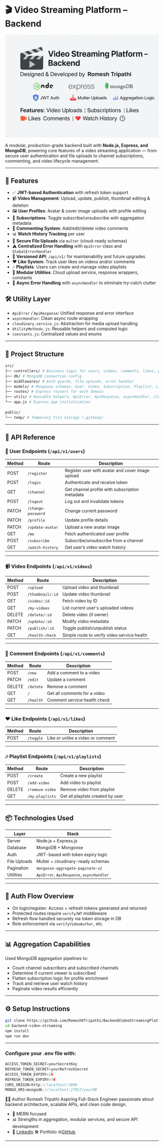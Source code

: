 # 🎬 Video Streaming Platform – Backend

![Video Streaming Backend Banner](./public/temp/banner.png)

A modular, production-grade backend built with **Node.js, Express, and MongoDB**, powering core features of a video streaming application — from secure user authentication and file uploads to channel subscriptions, commenting, and video lifecycle management.

---

## 🚀 Features

- ✅ **JWT-based Authentication** with refresh token support
- 📹 **Video Management**: Upload, update, publish, thumbnail editing & deletion
- 🖼️ **User Profiles**: Avatar & cover image uploads with profile editing
- 🔔 **Subscriptions**: Toggle subscribe/unsubscribe with aggregation metadata
- 💬 **Commenting System**: Add/edit/delete video comments
- 📊 **Watch History Tracking** per user
- 📂 **Secure File Uploads** via `multer` (cloud-ready schemas)
- ⚠️ **Centralized Error Handling** with `ApiError` class and `GlobalErrorHandler`
- 🧾 **Versioned API**: `/api/v1/` for maintainability and future upgrades
- ❤️ **Like System**: Track user likes on videos and/or comments
- 🎶 **Playlists**: Users can create and manage video playlists
- 📁 **Modular Utilities**: Cloud upload service, response wrappers, constants
- 🧹 **Async Error Handling** with `asyncHandler` to eliminate try-catch clutter

## 🛠️ Utility Layer

- `ApiError` / `ApiResponse`: Unified response and error interface
- `asyncHandler`: Clean async route wrapping
- `cloudinary.service.js`: Abstraction for media upload handling
- `UtilityMethods.js`: Reusable helpers and computed logic
- `constants.js`: Centralized values and enums

---

## 🧱 Project Structure

```bash
src/
├── controllers/ # Business logic for users, videos, comments, likes, playlists
├── db/ # MongoDB connection config
├── middlewares/ # Auth guards, file uploads, error handler
├── models/ # Mongoose schemas: User, Video, Subscription, Playlist, Like, Comment
├── routes/ # Express routers for each domain
├── utils/ # Reusable helpers: ApiError, ApiResponse, asyncHandler, cloudinary service
└── app.js # Express app initialization

public/
└── temp/ # Temporary file storage (.gitkeep)
```

---

## 📜 API Reference

### 👤 User Endpoints (`/api/v1/users`)

| Method | Route              | Description                                      |
| ------ | ------------------ | ------------------------------------------------ |
| POST   | `/register`        | Register user with avatar and cover image upload |
| POST   | `/login`           | Authenticate and receive token                   |
| GET    | `/channel`         | Get channel profile with subscription metadata   |
| POST   | `/logout`          | Log out and invalidate tokens                    |
| PATCH  | `/change-password` | Change current password                          |
| PATCH  | `/profile`         | Update profile details                           |
| PATCH  | `/update-avatar`   | Upload a new avatar image                        |
| GET    | `/me`              | Fetch authenticated user profile                 |
| POST   | `/subscribe`       | Subscribe/unsubscribe from a channel             |
| GET    | `/watch-history`   | Get user’s video watch history                   |

---

### 📹 Video Endpoints (`/api/v1/videos`)

| Method | Route            | Description                                 |
| ------ | ---------------- | ------------------------------------------- |
| POST   | `/upload`        | Upload video and thumbnail                  |
| POST   | `/thumbnail/:id` | Update video thumbnail                      |
| GET    | `/video/:id`     | Fetch video by ID                           |
| GET    | `/my-videos`     | List current user's uploaded videos         |
| DELETE | `/delete/:id`    | Delete video (if owner)                     |
| PATCH  | `/update/:id`    | Modify video metadata                       |
| PATCH  | `/publish/:id`   | Toggle publish/unpublish status             |
| GET    | `/health-check`  | Simple route to verify video service health |

---

### 💬 Comment Endpoints (`/api/v1/comments`)

| Method | Route     | Description                  |
| ------ | --------- | ---------------------------- |
| POST   | `/new`    | Add a comment to a video     |
| PATCH  | `/edit`   | Update a comment             |
| DELETE | `/delete` | Remove a comment             |
| GET    | `/`       | Get all comments for a video |
| GET    | `/health` | Comment service health check |

---

### ❤️ Like Endpoints (`/api/v1/likes`)

| Method | Route     | Description                       |
| ------ | --------- | --------------------------------- |
| POST   | `/toggle` | Like or unlike a video or comment |

---

### 🎶 Playlist Endpoints (`/api/v1/playlists`)

| Method | Route           | Description                       |
| ------ | --------------- | --------------------------------- |
| POST   | `/create`       | Create a new playlist             |
| POST   | `/add-video`    | Add video to playlist             |
| DELETE | `/remove-video` | Remove video from playlist        |
| GET    | `/my-playlists` | Get all playlists created by user |

---

## 📦 Technologies Used

| Layer        | Stack                                     |
| ------------ | ----------------------------------------- |
| Server       | Node.js + Express.js                      |
| Database     | MongoDB + Mongoose                        |
| Auth         | JWT-based with token expiry logic         |
| File Uploads | Multer + cloudinary-ready schemas         |
| Pagination   | `mongoose-aggregate-paginate-v2`          |
| Utilities    | `ApiError`, `ApiResponse`, `asyncHandler` |

---

## 🔐 Auth Flow Overview

- On login/register: Access + refresh tokens generated and returned
- Protected routes require `verifyJWT` middleware
- Refresh flow handled securely via token storage in DB
- Role enforcement via `verifyVideoAuthor`, etc.

---

## 📊 Aggregation Capabilities

Used MongoDB aggregation pipelines to:

- Count channel subscribers and subscribed channels
- Determine if current viewer is subscribed
- Flatten subscription logic for profile enrichment
- Track and retrieve user watch history
- Paginate video results efficiently

---

## ⚙️ Setup Instructions

```bash
git clone https://github.com/RomeshKTripathi/BackendVideoStreamingPlatform.git
cd backend-video-streaming
npm install
npm run dev
```

---

### Configure your .env file with:

```js
ACCESS_TOKEN_SECRET=yourSecretKey
REFRESH_TOKEN_SECRET=yourRefreshSecret
ACCESS_TOKEN_EXPIRY=1h
REFRESH_TOKEN_EXPIRY=7d
CORS_ORIGIN=http://localhost:3000
MONGO_URI=mongodb://localhost:27017/yourDB
```

🧑‍💻 Author
Romesh Tripathi
Aspiring Full-Stack Engineer passionate about backend architecture, scalable APIs, and clean code design.

- 🧠 MERN focused
- 📊 Strengths in aggregation, modular services, and secure API development
- 💼 [LinkedIn](https://www.linkedin.com/in/romesh-tripathi-53518a1b8/) 🛠️ Portfolio 🌐[GitHub](https://github.com/RomeshKTripathi)

---

